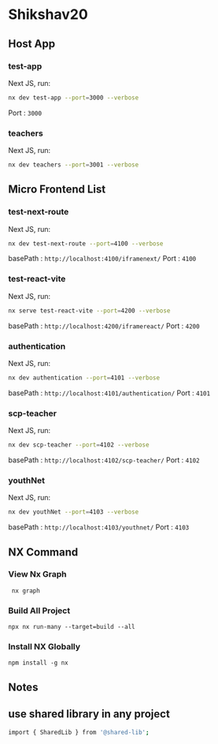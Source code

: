 # Shikshav20

## Host App

### test-app

Next JS, run:

```sh
nx dev test-app --port=3000 --verbose
```

Port : `3000`

### teachers

Next JS, run:

```sh
nx dev teachers --port=3001 --verbose
```

##

## Micro Frontend List

### test-next-route

Next JS, run:

```sh
nx dev test-next-route --port=4100 --verbose
```

basePath : `http://localhost:4100/iframenext/`
Port : `4100`

### test-react-vite

Next JS, run:

```sh
nx serve test-react-vite --port=4200 --verbose
```

basePath : `http://localhost:4200/iframereact/`
Port : `4200`

### authentication

Next JS, run:

```sh
nx dev authentication --port=4101 --verbose
```

basePath : `http://localhost:4101/authentication/`
Port : `4101`

### scp-teacher

Next JS, run:

```sh
nx dev scp-teacher --port=4102 --verbose
```

basePath : `http://localhost:4102/scp-teacher/`
Port : `4102`

### youthNet

Next JS, run:

```sh
nx dev youthNet --port=4103 --verbose
```

basePath : `http://localhost:4103/youthnet/`
Port : `4103`

##

## NX Command

### View Nx Graph

` nx graph`

### Build All Project

`npx nx run-many --target=build --all`

### Install NX Globally

`npm install -g nx`

## Notes

## use shared library in any project

```sh
import { SharedLib } from '@shared-lib';
```
